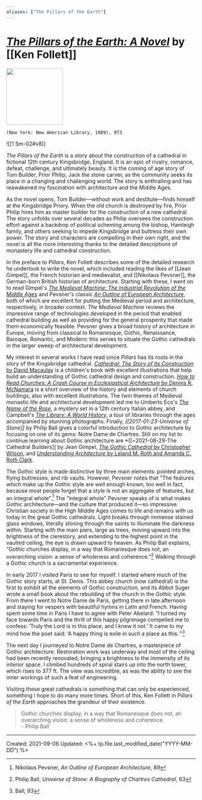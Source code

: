 ```yaml
---
aliases: ["The Pillars of the Earth"]
---
```


# [*The Pillars of the Earth: A Novel*](https://www.amazon.com/Pillars-Earth-Novel-Kingsbridge/dp/0451166892) by [[Ken Follett]]

<img src="https://external-content.duckduckgo.com/iu/?u=http%3A%2F%2Fcovers.audiobooks.com%2Fimages%2Fcovers%2Ffull%2F9781429586757.jpg&f=1&nofb=1" width=150>

`(New York: New American Library, 1989), 973`

![[1 Sm-02#v8]]

*The Pillars of the Earth* is a story about the construction of a cathedral in fictional 12th century Kingsbridge, England. It is an epic of rivalry, romance, defeat, challenge, and ultimately beauty. It is the coming of age story of Tom Builder, Prior Philip, Jack the stone carver, as the community seeks its place in a changing and challenging world. The story is enthralling and has reawakened my fascination with architecture and the Middle Ages.

As the novel opens, Tom Builder—without work and destitute—finds himself at the Kingsbridge Priory. When the old church is destroyed by fire, Prior Philip hires him as master builder for the construction of a new cathedral. The story unfolds over several decades as Philip oversees the construction effort against a backdrop of political scheming among the bishop, Hamleigh family, and others seeking to impede Kingsbridge and buttress their own power. The story and characters are compelling in their own right, and the novel is all the more interesting thanks to the detailed descriptions of monastery life and cathedral construction. 

In the preface to *Pillars*, Ken Follett describes some of the detailed research he undertook to write the novel, which included reading the likes of [[Jean Gimpel]], the French historian and medievalist, and [[Nikolaus Pevsner]], the German-born British historian of architecture. Starting with these, I went on to read Gimpel's [*The Medieval Machine: The Industrial Revolution of the Middle Ages*](https://www.amazon.com/Medieval-Machine-Industrial-Revolution-Middle/dp/0760735832) and Pevsner's classic [*An Outline of European Architecture*](https://www.amazon.com/Outline-European-Architecture-Penguin-Art/dp/0140135243), both of which are excellent for putting the Medieval period and architecture, respectively, in broader context. *The Medieval Machine* reviews the impressive range of technologies developed in the period that enabled cathedral building as well as providing for the general prosperity that made them economically feasible. Pevsner gives a broad history of architecture in Europe, moving from classical to Romanesque, Gothic, Renaissance, Baroque, Romantic, and Modern: this serves to situate the Gothic cathedrals in the larger sweep of architectural development. 

My interest in several works I have read since *Pillars* has its roots in the story of the Kingsbridge cathedral. [*Cathedral: The Story of Its Construction* by David Macaulay](https://www.amazon.com/Cathedral-Story-Construction-David-Macaulay/dp/0395316685) is a children's book with excellent illustrations that help build an understanding of Gothic cathedral design and construction. [*How to Read Churches: A Crash Course in Ecclesiastical Architecture* by Dennis R. McNamara](https://www.amazon.com/How-Read-Churches-Ecclesiastical-Architecture/dp/0847835987) is a short overview of the history and elements of church buildings, also with excellent illustrations. The twin themes of Medieval monastic life and architectural development led me to Umberto Eco's [*The Name of the Rose*](https://www.amazon.com/Name-Rose-Umberto-Eco/dp/0544176561), a mystery set in a 12th century Italian abbey, and Campbell's [*The Library: A World History*](https://www.amazon.com/Library-James-W-P-Campbell/dp/022609281X), a tour of libraries through the ages accompanied by stunning photographs. Finally, *[[2017-01-23-Universe of Stone]]* by Philip Ball gives a colorful introduction to Gothic architecture by focusing on one of its gems: Notre Dame de Chartres. Still on my list to continue learning about Gothic architecture are *[[~2021-08-29-The Cathedral Builders]] by Jean Gimpel, [*The Gothic Cathedral* by Christopher Wilson](https://www.amazon.com/Gothic-Cathedral-Christopher-Wilson/dp/0500276811), and [*Understanding Architecture* by Leland M. Roth and Amanda C. Roth Clark](https://www.amazon.com/Understanding-Architecture-Elements-History-Meaning/dp/0813349036).

The Gothic style is made distinctive by three main elements: pointed arches, flying buttresses, and rib vaults. However, Pevsner notes that "The features which make up the Gothic style are well enough known, too well in fact, because most people forget that a style is not an aggregate of features, but an integral whole".[^pevsner] The "integral whole" Pevsner speaks of is what makes Gothic architecture—and the culture that produced it—so impressive. Christian society in the High Middle Ages comes to life and remains with us today in the great Gothic cathedrals. Light breaks through immense stained glass windows, literally shining through the saints to illuminate the darkness within. Starting with the main piers, large as trees, moving upward into the brightness of the clerestory, and extending to the highest point in the vaulted ceiling, the eye is drawn upward to heaven. As Philip Ball explains, “Gothic churches display, in a way that Romanesque does not, an overarching vision: a sense of wholeness and coherence.”[^ball] Walking through a Gothic church is a sacramental experience.

[^pevsner]: Nikolaus Pevsner, *An Outline of European Architecture*, 89
[^ball]: Philip Ball, *Universe of Stone: A Biography of Chartres Cathedral*, 63

In early 2017 I visited Paris to see for myself. I started where much of the Gothic story starts, at St. Denis. This abbey church (now cathedral) is the first to exhibit all the elements of Gothic construction, and its Abbot Suger wrote a small book about the rebuilding of the church in the Gothic style. From there I went to Notre Dame de Paris, getting there in late afternoon and staying for vespers with beautiful hymns in Latin and French. Having spent some time in Paris I have to agree with Peter Abelard: “I turned my face towards Paris and the thrill of this happy pilgrimage compelled me to confess: ‘Truly the Lord is in this place, and I knew it not.’ It came to my mind how the poet said: ‘A happy thing is exile in such a place as this.’”[^abelard]

[^abelard]: Ball, 93

The next day I journeyed to Notre Dame de Chartres, a masterpiece of Gothic architecture. Restoration work was underway and most of the ceiling had been recently renovated, bringing a brightness to the immensity of its interior space. I climbed hundreds of spiral stairs up into the north tower, which rises to 377 ft. The view was incredible, as was the ability to see the inner workings of such a feat of engineering.  

Visiting these great cathedrals is something that can only be experienced, something I hope to do many more times. Short of this, Ken Follett in *Pillars of the Earth* approaches the grandeur of their existence. 

>Gothic churches display, in a way that Romanesque does not, an overarching vision: a sense of wholeness and coherence. <br> - Philip Ball

---
Created: 2021-09-06
Updated: <%+ tp.file.last_modified_date("YYYY-MM-DD") %>

